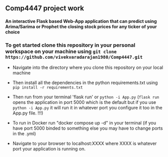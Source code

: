 ## Comp4447 project work

#### An interactive Flask based Web-App application that can predict using Arima/Sarima or Prophet the closing stock prices for any ticker of your choice


### To get started clone this repository in your personal workspace on your machine using `git clone https://github.com/vivekvaradarajan1980/Comp4447.git`

- Navigate into the directory where you clone this repository on your local machine

- Then install all the dependencies in the python requirements.txt using `pip install -r requirements.txt`

- Then run from your terminal 'flask run' or `python -i App.py`
(`flask run` opens the application in port 5000 which is the default but if you use `python -i App.py` it will run it in whatever port you configure it too in the App.py file. !!!)

- To run in Docker run "docker compose up -d" in your terminal (if you have port 5000 binded to something else you may have to change ports in the .yml)  

- Navigate to your browser to localhost:XXXX where XXXX is whatever port your application is running on.

